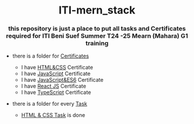 <h1 align="center">
  ITI-mern_stack
</h1>
<h3 align="center">
  this repository is just a place to put all tasks and Certificates required for ITI Beni Suef Summer T24 -25 Mearn (Mahara) G1 training
</h3>

- there is a folder for [Certificates](./Certificates)
    - I have [HTML&CSS](./Certificates/HTML&CSS_Course_Certificate.pdf) Certificate
    - I have [JavaScript](./Certificates/Javascript_Course_Certificate.pdf) Certificate
    - I have [JavaScript&ES6](./Certificates/JavaScript&ES6_Course_Certificate.pdf) Certificate
    - I have [React JS](./Certificates/React_Course_Certificate.pdf) Certificate
    - I have [TypeScript](./Certificates/TypeScript_Course_Certificate.pdf) Certificate

- there is a folder for every [Task](./Tasks)
    -  [HTML & CSS Task](./Tasks/HTML_&_CSS_Task) is done
